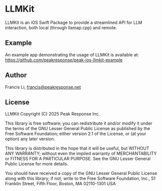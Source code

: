 # LLMKit

LLMKit is an iOS Swift Package to provide a streamlined API for LLM interaction, both local (through llamap.cpp) and remote.

## Example

An example app demonstrating the usage of LLMKit is available at: https://github.com/peakresponse/peak-ios-llmkit-example

## Author

Francis Li, francis@peakresponse.net

## License

LLMKit
Copyright (C) 2025 Peak Response Inc.

This library is free software; you can redistribute it and/or
modify it under the terms of the GNU Lesser General Public
License as published by the Free Software Foundation; either
version 2.1 of the License, or (at your option) any later version.

This library is distributed in the hope that it will be useful,
but WITHOUT ANY WARRANTY; without even the implied warranty of
MERCHANTABILITY or FITNESS FOR A PARTICULAR PURPOSE.  See the GNU
Lesser General Public License for more details.

You should have received a copy of the GNU Lesser General Public
License along with this library; if not, write to the Free Software
Foundation, Inc., 51 Franklin Street, Fifth Floor, Boston, MA  02110-1301  USA
